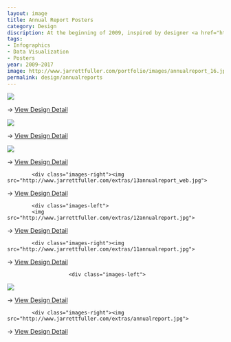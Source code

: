 ```yaml
---
layout: image
title: Annual Report Posters
category: Design
discription: At the beginning of 2009, inspired by designer <a href="http://www.feltron.com">Nicholas Felton's Annual Reports</A>, I started recording various details in an attempt to create my own infographic poster documenting the various minutia of the year. In the following years, it was become a yearly tradition and way for me to look back over the past year. Each year takes the format of an 11x17 two-color poster set in two typefaces. The 2009 poster was featured in a lecture Mr. Felton gave at the <a href="http://vimeo.com/11132827">2010 see Conference</A>.
tags:
- Infographics
- Data Visualization
- Posters
year: 2009–2017
image: http://www.jarrettfuller.com/portfolio/images/annualreport_16.jpg
permalink: design/annualreports
---
```


<div class="images-left">
             <img src="http://www.jarrettfuller.com/portfolio/images/annualreport_16.jpg">
<P>&rarr;  <a href="http://www.jarrettfuller.com/extras/annualreport16.htm">View Design Detail</A></P>
            </div>

<div class="images-right">
             <img src="http://www.jarrettfuller.com/extras/15annualreport.jpg">
<P>&rarr;  <a href="http://www.jarrettfuller.com/extras/annualreport15.htm">View Design Detail</A></P>
            </div>
<section class="clear"></section>

<div class="images-left">
             <img src="http://www.jarrettfuller.com/extras/14annualreport_web.jpg">
<P>&rarr;  <a href="http://www.jarrettfuller.com/extras/annualreport14.htm">View Design Detail</A></P>
            </div>

            <div class="images-right"><img src="http://www.jarrettfuller.com/extras/13annualreport_web.jpg">
<P> &rarr; <a href="http://www.jarrettfuller.com/extras/annualreport13.htm">View Design Detail</A></P></div>
<section class="clear"></section>

            <div class="images-left">
            <img src="http://www.jarrettfuller.com/extras/12annualreport.jpg">
<P>&rarr; <a href="http://www.jarrettfuller.com/extras/annualreport12.htm" class="visit">View Design Detail</A></P>
            </div>

            <div class="images-right"><img src="http://www.jarrettfuller.com/extras/11annualreport.jpg">
<P>&rarr; <a href="http://www.jarrettfuller.com/extras/annualreport11.htm" class="visit">View Design Detail</A></P></div>
<section class="clear"></section>

                        <div class="images-left">
<img src="http://www.jarrettfuller.com/extras/annualreport2010.jpg">
<P>&rarr; <a href="http://www.jarrettfuller.com/extras/annualreport10.htm" class="visit">View Design Detail</A></P>
            </div>

            <div class="images-right"><img src="http://www.jarrettfuller.com/extras/annualreport.jpg">
<P>&rarr; <a href="http://www.jarrettfuller.com/extras/annualreport.htm" class="visit">View Design Detail</A></P></div>
